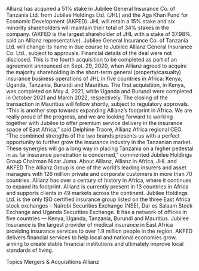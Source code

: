 Allianz has acquired a 51% stake in Jubilee General Insurance Co. of Tanzania Ltd. from Jubilee Holdings Ltd. (JHL) and the Aga Khan Fund for Economic Development (AKFED).
JHL will retain a 15% stake and six minority shareholders will maintain their total of 34% stakes in the company. (AKFED is the largest shareholder of JHL with a stake of 37.98%, said an Allianz representative).
Jubilee General Insurance Co. of Tanzania Ltd. will change its name in due course to Jubilee Allianz General Insurance Co. Ltd., subject to approvals.
Financial details of the deal were not disclosed.
This is the fourth acquisition to be completed as part of an agreement announced on Sept. 29, 2020, when Allianz agreed to acquire the majority shareholding in the short-term general (property/casualty) insurance business operations of JHL in five countries in Africa: Kenya, Uganda, Tanzania, Burundi and Mauritius.
The first acquisition, in Kenya, was completed on May 4, 2021, while Uganda and Burundi were completed in October 2021 and March 2022, respectively. The closing of the transaction in Mauritius will follow shortly, subject to regulatory approvals.
“This is another step towards expanding Allianz’s footprint in Africa. We are really proud of the progress, and we are looking forward to working together with Jubilee to offer premium service delivery in the insurance space of East Africa,” said Delphine Traoré, Allianz Africa regional CEO.
“The combined strengths of the two brands presents us with a perfect opportunity to further grow the insurance industry in the Tanzanian market. These synergies will go a long way in placing Tanzania on a higher pedestal in as far insurance penetration is concerned,” commented Jubilee Holdings Group Chairman Nizar Juma.
About Allianz, Allianz in Africa, JHL and AKFED
The Allianz Group is one of the world’s leading insurers and asset managers with 126 million private and corporate customers in more than 70 countries. Allianz has over a century of history in Africa, where it continues to expand its footprint. Allianz is currently present in 13 countries in Africa and supports clients in 49 markets across the continent.
Jubilee Holdings Ltd. is the only ISO certified insurance group listed on the three East Africa stock exchanges – Nairobi Securities Exchange (NSE), Dar es Salaam Stock Exchange and Uganda Securities Exchange. It has a network of offices in five countries — Kenya, Uganda, Tanzania, Burundi and Mauritius. Jubilee Insurance is the largest provider of medical insurance in East Africa providing insurance services to over 1.9 million people in the region.
AKFED delivers financial services to help local and national economies grow, aiming to create stable financial institutions and ultimately improve local standards of living.

Topics
Mergers & Acquisitions
Allianz
